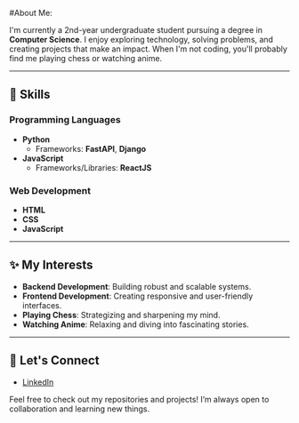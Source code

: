 #About Me:  

I'm currently a 2nd-year undergraduate student pursuing a degree in **Computer Science**. I enjoy exploring technology, solving problems, and creating projects that make an impact. When I'm not coding, you'll probably find me playing chess or watching anime.

---

## 🔧 Skills

### Programming Languages
- **Python**
  - Frameworks: **FastAPI**, **Django**
- **JavaScript**
  - Frameworks/Libraries: **ReactJS**

### Web Development
- **HTML**
- **CSS**
- **JavaScript**

---

## ✨ My Interests
- **Backend Development**: Building robust and scalable systems.
- **Frontend Development**: Creating responsive and user-friendly interfaces.
- **Playing Chess**: Strategizing and sharpening my mind.
- **Watching Anime**: Relaxing and diving into fascinating stories.

---

## 🔄 Let's Connect  
- [LinkedIn]([https://www.linkedin.com/in/your-profil](https://www.linkedin.com/in/vinyas-bharadwaj-443982293/)e) 

Feel free to check out my repositories and projects! I’m always open to collaboration and learning new things.



<!--
**vinyas-bharadwaj/vinyas-bharadwaj** is a ✨ _special_ ✨ repository because its `README.md` (this file) appears on your GitHub profile.

Here are some ideas to get you started:

- 🔭 I’m currently working on ...
- 🌱 I’m currently learning ...
- 👯 I’m looking to collaborate on ...
- 🤔 I’m looking for help with ...
- 💬 Ask me about ...
- 📫 How to reach me: ...
- 😄 Pronouns: ...
- ⚡ Fun fact: ...
-->
